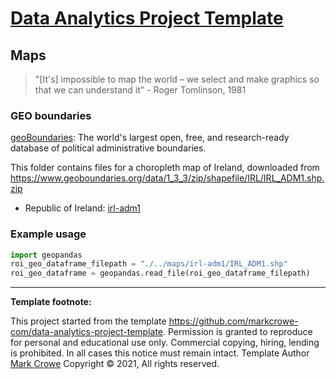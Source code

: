 
# [Data Analytics Project Template](./../../..)

## Maps

> "\[It's\] impossible to map the world – we select and make graphics so that we can understand it" - Roger Tomlinson, 1981

### GEO boundaries

[geoBoundaries](https://www.geoboundaries.org/): The world's largest open, free, and research-ready database of political administrative boundaries.

This folder contains files for a choropleth map of Ireland, downloaded from <https://www.geoboundaries.org/data/1_3_3/zip/shapefile/IRL/IRL_ADM1.shp.zip>

- Republic of Ireland: [irl-adm1](irl-adm1)

### Example usage

```python
import geopandas
roi_geo_dataframe_filepath = "./../maps/irl-adm1/IRL_ADM1.shp"
roi_geo_dataframe = geopandas.read_file(roi_geo_dataframe_filepath)
```

---
**Template footnote:**

This project started from the template <https://github.com/markcrowe-com/data-analytics-project-template>. Permission is granted to reproduce for personal and educational use only. Commercial copying, hiring, lending is prohibited. In all cases this notice must remain intact. Template Author [Mark Crowe](https://github.com/markcrowe-com/) Copyright &copy; 2021, All rights reserved.
